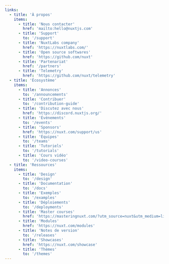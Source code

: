 ```yaml
---
links:
  - title: 'À propos'
    items:
      - title: 'Nous contacter'
        href: 'mailto:hello@nuxtjs.com'
      - title: 'Support'
        to: '/support'
      - title: 'NuxtLabs company'
        href: 'https://nuxtlabs.com/'
      - title: 'Open source softwares'
        href: 'https://github.com/nuxt'
      - title: 'Partenariat'
        href: '/partners'
      - title: 'Telemetry'
        href: 'https://github.com/nuxt/telemetry'
  - title: 'Écosystème'
    items:
      - title: 'Annonces'
        to: '/announcements'
      - title: 'Contribuer'
        to: '/contribution-guide'
      - title: 'Discutez avec nous'
        href: 'https://discord.nuxtjs.org/'
      - title: 'Événements'
        to: '/events'
      - title: 'Sponsors'
        href: 'https://nuxt.com/support/us'
      - title: 'Équipes'
        to: '/teams'
      - title: 'Tutoriels'
        to: '/tutorials'
      - title: 'Cours vidéo'
        to: '/video-courses'
  - title: 'Ressources'
    items:
      - title: 'Design'
        to: '/design'
      - title: 'Documentation'
        to: '/docs'
      - title: 'Exemples'
        to: '/examples'
      - title: 'Déploiements'
        to: '/deployments'
      - title: 'Master courses'
        href: 'https://masteringnuxt.com/?utm_source=nuxt&utm_medium=link&utm_campaign=nsite'
      - title: 'Modules'
        href: 'https://nuxt.com/modules'
      - title: 'Notes de version'
        to: '/releases'
      - title: 'Showcases'
        href: 'https://nuxt.com/showcase'
      - title: 'Thèmes'
        to: '/themes'
---
```

